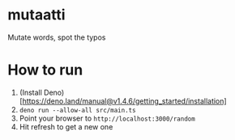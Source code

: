 # mutaatti
Mutate words, spot the typos

# How to run
1. (Install Deno)[https://deno.land/manual@v1.4.6/getting_started/installation]
1. `deno run --allow-all src/main.ts`
1. Point your browser to `http://localhost:3000/random`
1. Hit refresh to get a new one

